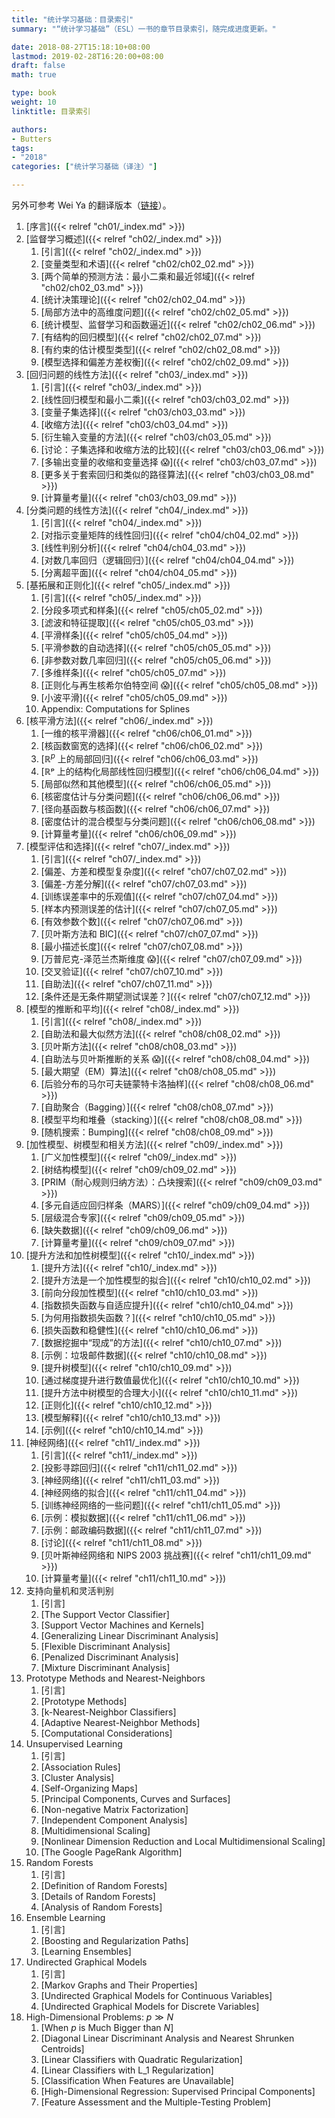 ```yaml
---
title: "统计学习基础：目录索引"
summary: "“统计学习基础”（ESL）一书的章节目录索引，随完成进度更新。"

date: 2018-08-27T15:18:10+08:00
lastmod: 2019-02-28T16:20:00+08:00
draft: false
math: true

type: book
weight: 10
linktitle: 目录索引

authors:
- Butters
tags:
- "2018"
categories: ["统计学习基础（译注）"]

---
```



另外可参考 Wei Ya 的翻译版本（[链接](https://esl.hohoweiya.xyz/)）。

1.  [序言]({{< relref "ch01/_index.md" >}})
2.  [监督学习概述]({{< relref "ch02/_index.md" >}})
    1.  [引言]({{< relref "ch02/_index.md" >}})
    2.  [变量类型和术语]({{< relref "ch02/ch02_02.md" >}})
    3.  [两个简单的预测方法：最小二乘和最近邻域]({{< relref "ch02/ch02_03.md" >}})
    4.  [统计决策理论]({{< relref "ch02/ch02_04.md" >}})
    5.  [局部方法中的高维度问题]({{< relref "ch02/ch02_05.md" >}})
    6.  [统计模型、监督学习和函数逼近]({{< relref "ch02/ch02_06.md" >}})
    7.  [有结构的回归模型]({{< relref "ch02/ch02_07.md" >}})
    8.  [有约束的估计模型类型]({{< relref "ch02/ch02_08.md" >}})
    9.  [模型选择和偏差方差权衡]({{< relref "ch02/ch02_09.md" >}})
3.  [回归问题的线性方法]({{< relref "ch03/_index.md" >}})
    1.  [引言]({{< relref "ch03/_index.md" >}})
    2.  [线性回归模型和最小二乘]({{< relref "ch03/ch03_02.md" >}})
    3.  [变量子集选择]({{< relref "ch03/ch03_03.md" >}})
    4.  [收缩方法]({{< relref "ch03/ch03_04.md" >}})
    5.  [衍生输入变量的方法]({{< relref "ch03/ch03_05.md" >}})
    6.  [讨论：子集选择和收缩方法的比较]({{< relref "ch03/ch03_06.md" >}})
    7.  [多输出变量的收缩和变量选择 :scream:]({{< relref "ch03/ch03_07.md" >}})
    8.  [更多关于套索回归和类似的路径算法]({{< relref "ch03/ch03_08.md" >}})
    9.  [计算量考量]({{< relref "ch03/ch03_09.md" >}})
4.  [分类问题的线性方法]({{< relref "ch04/_index.md" >}})
    1.  [引言]({{< relref "ch04/_index.md" >}})
    2.  [对指示变量矩阵的线性回归]({{< relref "ch04/ch04_02.md" >}})
    3.  [线性判别分析]({{< relref "ch04/ch04_03.md" >}})
    4.  [对数几率回归（逻辑回归）]({{< relref "ch04/ch04_04.md" >}})
    5.  [分离超平面]({{< relref "ch04/ch04_05.md" >}})
5.  [基拓展和正则化]({{< relref "ch05/_index.md" >}})
    1.  [引言]({{< relref "ch05/_index.md" >}})
    2.  [分段多项式和样条]({{< relref "ch05/ch05_02.md" >}})
    3.  [滤波和特征提取]({{< relref "ch05/ch05_03.md" >}})
    4.  [平滑样条]({{< relref "ch05/ch05_04.md" >}})
    5.  [平滑参数的自动选择]({{< relref "ch05/ch05_05.md" >}})
    6.  [非参数对数几率回归]({{< relref "ch05/ch05_06.md" >}})
    7.  [多维样条]({{< relref "ch05/ch05_07.md" >}})
    8.  [正则化与再生核希尔伯特空间 :scream:]({{< relref "ch05/ch05_08.md" >}})
    9.  [小波平滑]({{< relref "ch05/ch05_09.md" >}})
    10. Appendix: Computations for Splines
6.  [核平滑方法]({{< relref "ch06/_index.md" >}})
    1.  [一维的核平滑器]({{< relref "ch06/ch06_01.md" >}})
    2.  [核函数窗宽的选择]({{< relref "ch06/ch06_02.md" >}})
    3.  [$\mathbb{R}^p$ 上的局部回归]({{< relref "ch06/ch06_03.md" >}})
    4.  [ℝᵖ 上的结构化局部线性回归模型]({{< relref "ch06/ch06_04.md" >}})
    5.  [局部似然和其他模型]({{< relref "ch06/ch06_05.md" >}})
    6.  [核密度估计与分类问题]({{< relref "ch06/ch06_06.md" >}})
    7.  [径向基函数与核函数]({{< relref "ch06/ch06_07.md" >}})
    8.  [密度估计的混合模型与分类问题]({{< relref "ch06/ch06_08.md" >}})
    9.  [计算量考量]({{< relref "ch06/ch06_09.md" >}})
7.  [模型评估和选择]({{< relref "ch07/_index.md" >}})
    1.  [引言]({{< relref "ch07/_index.md" >}})
    2.  [偏差、方差和模型复杂度]({{< relref "ch07/ch07_02.md" >}})
    3.  [偏差-方差分解]({{< relref "ch07/ch07_03.md" >}})
    4.  [训练误差率中的乐观值]({{< relref "ch07/ch07_04.md" >}})
    5.  [样本内预测误差的估计]({{< relref "ch07/ch07_05.md" >}})
    6.  [有效参数个数]({{< relref "ch07/ch07_06.md" >}})
    7.  [贝叶斯方法和 BIC]({{< relref "ch07/ch07_07.md" >}})
    8.  [最小描述长度]({{< relref "ch07/ch07_08.md" >}})
    9.  [万普尼克-泽范兰杰斯维度 :scream:]({{< relref "ch07/ch07_09.md" >}})
    10. [交叉验证]({{< relref "ch07/ch07_10.md" >}})
    11. [自助法]({{< relref "ch07/ch07_11.md" >}})
    12. [条件还是无条件期望测试误差？]({{< relref "ch07/ch07_12.md" >}})
8.  [模型的推断和平均]({{< relref "ch08/_index.md" >}})
    1.  [引言]({{< relref "ch08/_index.md" >}})
    2.  [自助法和最大似然方法]({{< relref "ch08/ch08_02.md" >}})
    3.  [贝叶斯方法]({{< relref "ch08/ch08_03.md" >}})
    4.  [自助法与贝叶斯推断的关系 :scream:]({{< relref "ch08/ch08_04.md" >}})
    5.  [最大期望（EM）算法]({{< relref "ch08/ch08_05.md" >}})
    6.  [后验分布的马尔可夫链蒙特卡洛抽样]({{< relref "ch08/ch08_06.md" >}})
    7.  [自助聚合（Bagging）]({{< relref "ch08/ch08_07.md" >}})
    8.  [模型平均和堆叠（stacking）]({{< relref "ch08/ch08_08.md" >}})
    9.  [随机搜索：Bumping]({{< relref "ch08/ch08_09.md" >}})
9.  [加性模型、树模型和相关方法]({{< relref "ch09/_index.md" >}})
    1.  [广义加性模型]({{< relref "ch09/_index.md" >}})
    2.  [树结构模型]({{< relref "ch09/ch09_02.md" >}})
    3.  [PRIM（耐心规则归纳方法）：凸块搜索]({{< relref "ch09/ch09_03.md" >}})
    4.  [多元自适应回归样条（MARS）]({{< relref "ch09/ch09_04.md" >}})
    5.  [层级混合专家]({{< relref "ch09/ch09_05.md" >}})
    6.  [缺失数据]({{< relref "ch09/ch09_06.md" >}})
    7.  [计算量考量]({{< relref "ch09/ch09_07.md" >}})
10. [提升方法和加性树模型]({{< relref "ch10/_index.md" >}})
    1.  [提升方法]({{< relref "ch10/_index.md" >}})
    2.  [提升方法是一个加性模型的拟合]({{< relref "ch10/ch10_02.md" >}})
    3.  [前向分段加性模型]({{< relref "ch10/ch10_03.md" >}})
    4.  [指数损失函数与自适应提升]({{< relref "ch10/ch10_04.md" >}})
    5.  [为何用指数损失函数？]({{< relref "ch10/ch10_05.md" >}})
    6.  [损失函数和稳健性]({{< relref "ch10/ch10_06.md" >}})
    7.  [数据挖掘中“现成”的方法]({{< relref "ch10/ch10_07.md" >}})
    8.  [示例：垃圾邮件数据]({{< relref "ch10/ch10_08.md" >}})
    9.  [提升树模型]({{< relref "ch10/ch10_09.md" >}})
    10. [通过梯度提升进行数值最优化]({{< relref "ch10/ch10_10.md" >}})
    11. [提升方法中树模型的合理大小]({{< relref "ch10/ch10_11.md" >}})
    12. [正则化]({{< relref "ch10/ch10_12.md" >}})
    13. [模型解释]({{< relref "ch10/ch10_13.md" >}})
    14. [示例]({{< relref "ch10/ch10_14.md" >}})
11. [神经网络]({{< relref "ch11/_index.md" >}})
    1.  [引言]({{< relref "ch11/_index.md" >}})
    2.  [投影寻踪回归]({{< relref "ch11/ch11_02.md" >}})
    3.  [神经网络]({{< relref "ch11/ch11_03.md" >}})
    4.  [神经网络的拟合]({{< relref "ch11/ch11_04.md" >}})
    5.  [训练神经网络的一些问题]({{< relref "ch11/ch11_05.md" >}})
    6.  [示例：模拟数据]({{< relref "ch11/ch11_06.md" >}})
    7.  [示例：邮政编码数据]({{< relref "ch11/ch11_07.md" >}})
    8.  [讨论]({{< relref "ch11/ch11_08.md" >}})
    9.  [贝叶斯神经网络和 NIPS 2003 挑战赛]({{< relref "ch11/ch11_09.md" >}})
    10. [计算量考量]({{< relref "ch11/ch11_10.md" >}})
12. 支持向量机和灵活判别
    1.  [引言]
    2.  [The Support Vector Classifier]
    3.  [Support Vector Machines and Kernels]
    4.  [Generalizing Linear Discriminant Analysis]
    5.  [Flexible Discriminant Analysis]
    6.  [Penalized Discriminant Analysis]
    7.  [Mixture Discriminant Analysis]
13. Prototype Methods and Nearest-Neighbors
    1.  [引言]
    2.  [Prototype Methods]
    3.  [k-Nearest-Neighbor Classifiers]
    4.  [Adaptive Nearest-Neighbor Methods]
    5.  [Computational Considerations]
14. Unsupervised Learning
    1.  [引言]
    2.  [Association Rules]
    3.  [Cluster Analysis]
    4.  [Self-Organizing Maps]
    5.  [Principal Components, Curves and Surfaces]
    6.  [Non-negative Matrix Factorization]
    7.  [Independent Component Analysis]
    8.  [Multidimensional Scaling]
    9.  [Nonlinear Dimension Reduction and Local Multidimensional Scaling]
    10. [The Google PageRank Algorithm]
15. Random Forests
    1.  [引言]
    2.  [Definition of Random Forests]
    3.  [Details of Random Forests]
    4.  [Analysis of Random Forests]
16. Ensemble Learning
    1.  [引言]
    2.  [Boosting and Regularization Paths]
    3.  [Learning Ensembles]
17. Undirected Graphical Models
    1.  [引言]
    2.  [Markov Graphs and Their Properties]
    3.  [Undirected Graphical Models for Continuous Variables]
    4.  [Undirected Graphical Models for Discrete Variables]
18. High-Dimensional Problems: $p \gg N$
    1.  [When $p$ is Much Bigger than $N$]
    2.  [Diagonal Linear Discriminant Analysis and Nearest Shrunken Centroids]
    3.  [Linear Classifiers with Quadratic Regularization]
    4.  [Linear Classifiers with $\text{L}\_1$ Regularization]
    5.  [Classification When Features are Unavailable]
    6.  [High-Dimensional Regression: Supervised Principal Components]
    7.  [Feature Assessment and the Multiple-Testing Problem]

